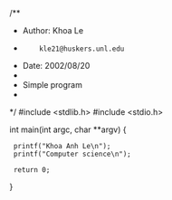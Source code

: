 /**
 * Author: Khoa Le
 *         kle21@huskers.unl.edu
 * Date: 2002/08/20
 *
 * Simple program
 *
 */
 #include <stdlib.h>
 #include <stdio.h>

 int main(int argc, char **argv) {

     printf("Khoa Anh Le\n");
     printf("Computer science\n");

     return 0;
 }
